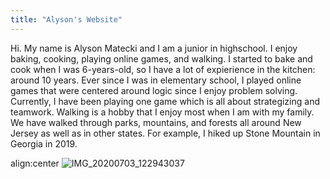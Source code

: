 ```yaml
---
title: "Alyson's Website"
---
```

Hi. My name is Alyson Matecki and I am a junior in highschool. I enjoy baking, cooking, playing online games, and walking. I started to bake and cook when I was 6-years-old, so I have a lot of expierience in the kitchen: around 10 years. Ever since I was in elementary school, I played online games that were centered around logic since I enjoy problem solving. Currently, I have been playing one game which is all about strategizing and teamwork. Walking is a hobby that I enjoy most when I am with my family. We have walked through parks, mountains, and forests all around New Jersey as well as in other states. For example, I hiked up Stone Mountain in Georgia in 2019. 

align:center
![IMG_20200703_122943037](https://user-images.githubusercontent.com/84041082/119523762-05a79e00-bd4b-11eb-9f5c-f9f28bbc4dcb.jpg)
